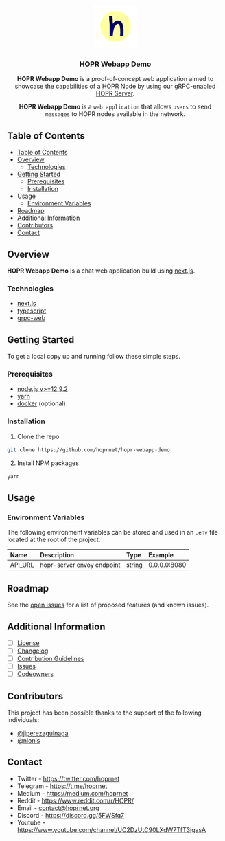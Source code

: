 <!-- INTRODUCTION -->
<p align="center">
  <a href="https://hoprnet.org" target="_blank" rel="noopener noreferrer">
    <img width="100" src="https://github.com/hoprnet/hopr-assets/blob/master/v1/logo/hopr_logo_padded.png?raw=true" alt="HOPR Logo">
  </a>
  
  <!-- Title Placeholder -->
  <h3 align="center">HOPR Webapp Demo</h3>
  <p align="center">
    <b>HOPR Webapp Demo</b> is a proof-of-concept web application aimed to showcase the capabilities of a <a href="https://github.com/hoprnet/hopr-core" target="_blank" rel="noopener noreferrer"> HOPR Node</a> by using our gRPC-enabled <a href="https://github.com/hoprnet/hopr-server" target="_blank" rel="noopener noreferrer">
HOPR Server</a>.
  </p>
  <p align="center">
    <b>HOPR Webapp Demo</b> is a <code>web application</code> that allows <code>users</code> to send <code>messages</code> to HOPR nodes available in the network.
  </p>
</p>

<!-- BADGES -->
<p align="center">
  <!-- <a href="#"><img src="https://img.shields.io/static/v1?label=change&message=me&color=yellow" alt="Replace Me"></a> -->
</p>

<!-- TABLE OF CONTENTS -->

## Table of Contents

- [Table of Contents](#table-of-contents)
- [Overview](#overview)
  - [Technologies](#technologies)
- [Getting Started](#getting-started)
  - [Prerequisites](#prerequisites)
  - [Installation](#installation)
- [Usage](#usage)
  - [Environment Variables](#environment-variables)
- [Roadmap](#roadmap)
- [Additional Information](#additional-information)
- [Contributors](#contributors)
- [Contact](#contact)

<!-- OVERVIEW -->

## Overview

**HOPR Webapp Demo** is a chat web application build using [next.js](https://nextjs.org/).

### Technologies

- [next.js](https://github.com/vercel/next.js)
- [typescript](https://www.typescriptlang.org/)
- [grpc-web](https://github.com/grpc/grpc-web)

<!-- GETTING STARTED -->

## Getting Started

To get a local copy up and running follow these simple steps.

### Prerequisites

- [node.js v>=12.9.2](https://nodejs.org/)
- [yarn](https://yarnpkg.com/)
- [docker](https://www.docker.com/) (optional)

### Installation

1. Clone the repo

```sh
git clone https://github.com/hoprnet/hopr-webapp-demo
```

2. Install NPM packages

```sh
yarn
```

<!-- USAGE EXAMPLES -->

## Usage

### Environment Variables

The following environment variables can be stored and used in an `.env` file located at the root of the project.

| Name    | Description                | Type   | Example      |
| :------ | :------------------------- | :----- | :----------- |
| API_URL | hopr-server envoy endpoint | string | 0.0.0.0:8080 |

<!-- ROADMAP -->

## Roadmap

See the [open issues](https://github.com/hoprnet/hopr-webapp-demo/issues) for a list of proposed features (and known issues).

<!-- ADDITIONAL INFORMATION -->

## Additional Information

- [ ] [License](./LICENSE.md)
- [ ] [Changelog](./CHANGELOG.md)
- [ ] [Contribution Guidelines](./CONTRIBUTING.md)
- [ ] [Issues](./issues)
- [ ] [Codeowners](./CODEOWNERS.md)

<!-- CONTRIBUTORS -->

## Contributors

This project has been possible thanks to the support of the following individuals:

- [@jjperezaguinaga](https://github.com/jjperezaguinaga)
- [@nionis](https://github.com/nionis)

<!-- CONTACT -->

## Contact

- Twitter - https://twitter.com/hoprnet
- Telegram - https://t.me/hoprnet
- Medium - https://medium.com/hoprnet
- Reddit - https://www.reddit.com/r/HOPR/
- Email - contact@hoprnet.org
- Discord - https://discord.gg/5FWSfq7
- Youtube - https://www.youtube.com/channel/UC2DzUtC90LXdW7TfT3igasA
